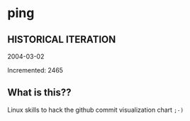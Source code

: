 # ping

## HISTORICAL ITERATION
2004-03-02

Incremented: 2465

## What is this?? 
Linux skills to hack the github commit visualization chart `;-)`
